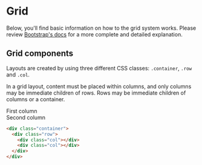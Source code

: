# Grid

Below, you'll find basic information on how to the grid system works. Please review [Bootstrap's docs](https://getbootstrap.com/docs/4.0/layout/grid/) for a more complete and detailed explanation.

## Grid components

Layouts are created by using three different CSS classes:  `.container`, `.row` and `.col`.

In a grid layout, content must be placed within columns, and only columns may be immediate children of rows. Rows may be immediate children of columns or a container.

<div class="doc-preview mb-0 py-3 px-3">
  <div class="container">
    <div class="row">
      <div class="col bg-light py-2 border border-secondary">
        First column
      </div>
      <div class="col bg-light py-2 border border-secondary">
        Second column
      </div>
    </div>
  </div>
</div>

```html
<div class="container">
  <div class="row">
    <div class="col"></div>
    <div class="col"></div>
  </div>
</div>
```